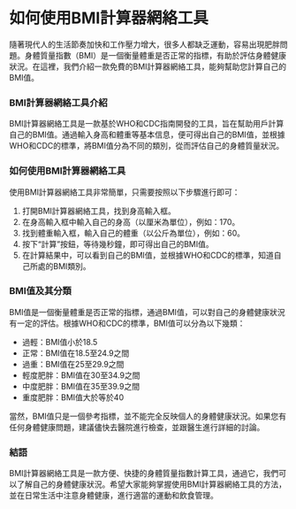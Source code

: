 如何使用BMI計算器網絡工具
==============

隨著現代人的生活節奏加快和工作壓力增大，很多人都缺乏運動，容易出現肥胖問題。身體質量指數（BMI）是一個衡量體重是否正常的指標，有助於評估身體健康狀況。在這裡，我們介紹一款免費的BMI計算器網絡工具，能夠幫助您計算自己的BMI值。

### BMI計算器網絡工具介紹

BMI計算器網絡工具是一款基於WHO和CDC指南開發的工具，旨在幫助用戶計算自己的BMI值。通過輸入身高和體重等基本信息，便可得出自己的BMI值，並根據WHO和CDC的標準，將BMI值分為不同的類別，從而評估自己的身體質量狀況。

### 如何使用BMI計算器網絡工具

使用BMI計算器網絡工具非常簡單，只需要按照以下步驟進行即可：

1. 打開BMI計算器網絡工具，找到身高輸入框。
2. 在身高輸入框中輸入自己的身高（以厘米為單位），例如：170。
3. 找到體重輸入框，輸入自己的體重（以公斤為單位），例如：60。
4. 按下“計算”按鈕，等待幾秒鐘，即可得出自己的BMI值。
5. 在計算結果中，可以看到自己的BMI值，並根據WHO和CDC的標準，知道自己所處的BMI類別。

### BMI值及其分類

BMI值是一個衡量體重是否正常的指標，通過BMI值，可以對自己的身體健康狀況有一定的評估。根據WHO和CDC的標準，BMI值可以分為以下幾類：

- 過輕：BMI值小於18.5
- 正常：BMI值在18.5至24.9之間
- 過重：BMI值在25至29.9之間
- 輕度肥胖：BMI值在30至34.9之間
- 中度肥胖：BMI值在35至39.9之間
- 重度肥胖：BMI值大於等於40

當然，BMI值只是一個參考指標，並不能完全反映個人的身體健康狀況。如果您有任何身體健康問題，建議儘快去醫院進行檢查，並跟醫生進行詳細的討論。

### 結語

BMI計算器網絡工具是一款方便、快捷的身體質量指數計算工具，通過它，我們可以了解自己的身體健康狀況。希望大家能夠掌握使用BMI計算器網絡工具的方法，並在日常生活中注意身體健康，進行適當的運動和飲食管理。